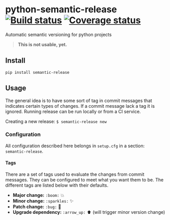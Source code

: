 # python-semantic-release [![Build status][build-badge]][last-build] [![Coverage status][coverage-badge]][last-build]

Automatic semantic versioning for python projects

> **This is not usable, yet.**

## Install
```
pip install semantic-release
```

## Usage
The general idea is to have some sort of tag in commit messages that indicates certain types of changes.
If a commit message lack a tag it is ignored. Running release can be run locally or from a CI service.

Creating a new release: `$ semantic-release new`

### Configuration
All configuration described here belongs in `setup.cfg` in a section: `semantic-release`.

#### Tags
There are a set of tags used to evaluate the changes from commit messages. They can be configured
to meet what you want them to be. The different tags are listed below with their defaults.

* **Major change:** `:boom:` :boom:
* **Minor change:** `:sparkles:` :sparkles:
* **Patch change:** `:bug:` :bug:
* **Upgrade dependency:** `:arrow_up:` :arrow_up: (will trigger minor version change)


[build-badge]: https://ci.frigg.io/relekang/python-semantic-release.svg
[coverage-badge]: https://ci.frigg.io/relekang/python-semantic-release/coverage.svg
[last-build]: https://ci.frigg.io/relekang/python-semantic-release/last/

